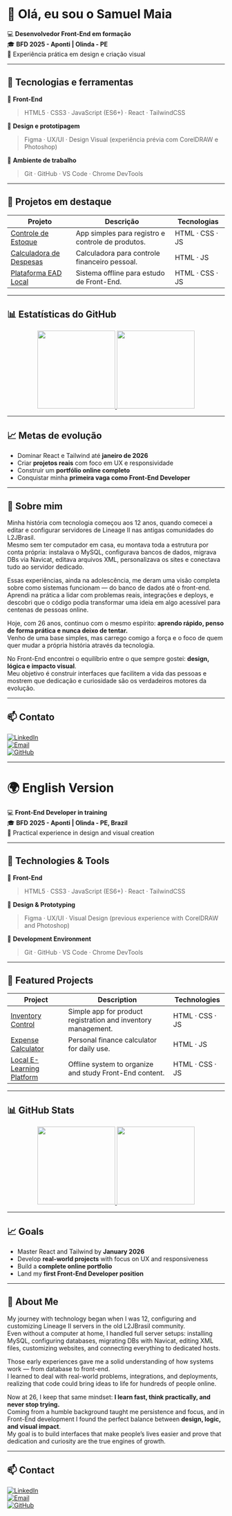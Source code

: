 # 👋 Olá, eu sou o Samuel Maia

💻 **Desenvolvedor Front-End em formação**  
🎓 **BFD 2025 - Aponti | Olinda - PE**  
🎨 Experiência prática em design e criação visual  

---

## 🚀 Tecnologias e ferramentas

🧱 **Front-End**
> HTML5 · CSS3 · JavaScript (ES6+) · React · TailwindCSS

🎨 **Design e prototipagem**
> Figma · UX/UI · Design Visual (experiência prévia com CorelDRAW e Photoshop)

🧰 **Ambiente de trabalho**
> Git · GitHub · VS Code · Chrome DevTools

---

## 🧩 Projetos em destaque

| Projeto | Descrição | Tecnologias |
|----------|------------|--------------|
| [Controle de Estoque](https://github.com/samuelvictormaia/controledestoque) | App simples para registro e controle de produtos. | HTML · CSS · JS |
| [Calculadora de Despesas](https://github.com/samuelvictormaia/calculadoradespesa) | Calculadora para controle financeiro pessoal. | HTML · JS |
| [Plataforma EAD Local](#) | Sistema offline para estudo de Front-End. | HTML · CSS · JS |

---

## 📊 Estatísticas do GitHub

<div align="center">
  <a href="https://github.com/samuelvictormaia">
    <img height="180em" src="https://github-readme-stats.vercel.app/api?username=samuelvictormaia&show_icons=true&theme=tokyonight&include_all_commits=true&count_private=true"/>
    <img height="180em" src="https://github-readme-stats.vercel.app/api/top-langs/?username=samuelvictormaia&layout=compact&langs_count=7&theme=tokyonight"/>
  </a>
</div>

---

## 📈 Metas de evolução
- Dominar React e Tailwind até **janeiro de 2026**  
- Criar **projetos reais** com foco em UX e responsividade  
- Construir um **portfólio online completo**  
- Conquistar minha **primeira vaga como Front-End Developer**  

---

## 🌱 Sobre mim

Minha história com tecnologia começou aos 12 anos, quando comecei a editar e configurar servidores de Lineage II nas antigas comunidades do L2JBrasil.  
Mesmo sem ter computador em casa, eu montava toda a estrutura por conta própria: instalava o MySQL, configurava bancos de dados, migrava DBs via Navicat, editava arquivos XML, personalizava os sites e conectava tudo ao servidor dedicado.  

Essas experiências, ainda na adolescência, me deram uma visão completa sobre como sistemas funcionam — do banco de dados até o front-end.  
Aprendi na prática a lidar com problemas reais, integrações e deploys, e descobri que o código podia transformar uma ideia em algo acessível para centenas de pessoas online.  

Hoje, com 26 anos, continuo com o mesmo espírito: **aprendo rápido, penso de forma prática e nunca deixo de tentar.**  
Venho de uma base simples, mas carrego comigo a força e o foco de quem quer mudar a própria história através da tecnologia.  

No Front-End encontrei o equilíbrio entre o que sempre gostei: **design, lógica e impacto visual**.  
Meu objetivo é construir interfaces que facilitem a vida das pessoas e mostrem que dedicação e curiosidade são os verdadeiros motores da evolução.

---

## 📫 Contato

[![LinkedIn](https://img.shields.io/badge/LinkedIn-0077B5?style=for-the-badge&logo=linkedin&logoColor=white)](https://www.linkedin.com/in/samuelvictormaia)  
[![Email](https://img.shields.io/badge/Email-samuelvictormaia@gmail.com-red?style=for-the-badge&logo=gmail&logoColor=white)](mailto:samuelvictormaia@gmail.com)  
[![GitHub](https://img.shields.io/badge/GitHub-181717?style=for-the-badge&logo=github&logoColor=white)](https://github.com/samuelvictormaia)

---

# 🌍 English Version

💻 **Front-End Developer in training**  
🎓 **BFD 2025 - Aponti | Olinda - PE, Brazil**  
🎨 Practical experience in design and visual creation  

---

## 🚀 Technologies & Tools

🧱 **Front-End**
> HTML5 · CSS3 · JavaScript (ES6+) · React · TailwindCSS

🎨 **Design & Prototyping**
> Figma · UX/UI · Visual Design (previous experience with CorelDRAW and Photoshop)

🧰 **Development Environment**
> Git · GitHub · VS Code · Chrome DevTools

---

## 🧩 Featured Projects

| Project | Description | Technologies |
|----------|--------------|--------------|
| [Inventory Control](https://github.com/samuelvictormaia/controledestoque) | Simple app for product registration and inventory management. | HTML · CSS · JS |
| [Expense Calculator](https://github.com/samuelvictormaia/calculadoradespesa) | Personal finance calculator for daily use. | HTML · JS |
| [Local E-Learning Platform](#) | Offline system to organize and study Front-End content. | HTML · CSS · JS |

---

## 📊 GitHub Stats

<div align="center">
  <a href="https://github.com/samuelvictormaia">
    <img height="180em" src="https://github-readme-stats.vercel.app/api?username=samuelvictormaia&show_icons=true&theme=tokyonight&include_all_commits=true&count_private=true"/>
    <img height="180em" src="https://github-readme-stats.vercel.app/api/top-langs/?username=samuelvictormaia&layout=compact&langs_count=7&theme=tokyonight"/>
  </a>
</div>

---

## 📈 Goals
- Master React and Tailwind by **January 2026**  
- Develop **real-world projects** with focus on UX and responsiveness  
- Build a **complete online portfolio**  
- Land my **first Front-End Developer position**

---

## 🌱 About Me

My journey with technology began when I was 12, configuring and customizing Lineage II servers in the old L2JBrasil community.  
Even without a computer at home, I handled full server setups: installing MySQL, configuring databases, migrating DBs with Navicat, editing XML files, customizing websites, and connecting everything to dedicated hosts.  

Those early experiences gave me a solid understanding of how systems work — from database to front-end.  
I learned to deal with real-world problems, integrations, and deployments, realizing that code could bring ideas to life for hundreds of people online.  

Now at 26, I keep that same mindset: **I learn fast, think practically, and never stop trying.**  
Coming from a humble background taught me persistence and focus, and in Front-End development I found the perfect balance between **design, logic, and visual impact**.  
My goal is to build interfaces that make people’s lives easier and prove that dedication and curiosity are the true engines of growth.

---

## 📫 Contact

[![LinkedIn](https://img.shields.io/badge/LinkedIn-0077B5?style=for-the-badge&logo=linkedin&logoColor=white)](https://www.linkedin.com/in/samuelvictormaia)  
[![Email](https://img.shields.io/badge/Email-samuelvictormaia@gmail.com-red?style=for-the-badge&logo=gmail&logoColor=white)](mailto:samuelvictormaia@gmail.com)  
[![GitHub](https://img.shields.io/badge/GitHub-181717?style=for-the-badge&logo=github&logoColor=white)](https://github.com/samuelvictormaia)
